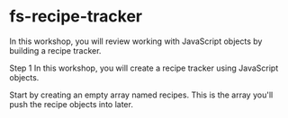 # fs-recipe-tracker

In this workshop, you will review working with JavaScript objects by building a recipe tracker.

Step 1
In this workshop, you will create a recipe tracker using JavaScript objects.

Start by creating an empty array named recipes. This is the array you'll push the recipe objects into later.